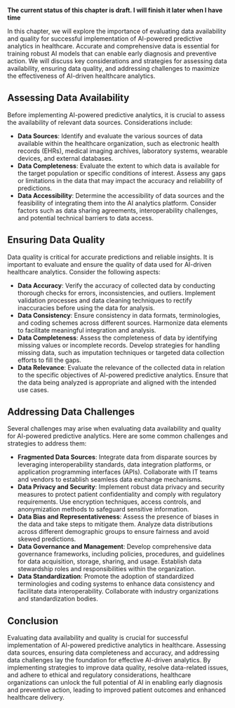 **The current status of this chapter is draft. I will finish it later when I have time**

In this chapter, we will explore the importance of evaluating data availability and quality for successful implementation of AI-powered predictive analytics in healthcare. Accurate and comprehensive data is essential for training robust AI models that can enable early diagnosis and preventive action. We will discuss key considerations and strategies for assessing data availability, ensuring data quality, and addressing challenges to maximize the effectiveness of AI-driven healthcare analytics.

Assessing Data Availability
---------------------------

Before implementing AI-powered predictive analytics, it is crucial to assess the availability of relevant data sources. Considerations include:

* **Data Sources**: Identify and evaluate the various sources of data available within the healthcare organization, such as electronic health records (EHRs), medical imaging archives, laboratory systems, wearable devices, and external databases.
* **Data Completeness**: Evaluate the extent to which data is available for the target population or specific conditions of interest. Assess any gaps or limitations in the data that may impact the accuracy and reliability of predictions.
* **Data Accessibility**: Determine the accessibility of data sources and the feasibility of integrating them into the AI analytics platform. Consider factors such as data sharing agreements, interoperability challenges, and potential technical barriers to data access.

Ensuring Data Quality
---------------------

Data quality is critical for accurate predictions and reliable insights. It is important to evaluate and ensure the quality of data used for AI-driven healthcare analytics. Consider the following aspects:

* **Data Accuracy**: Verify the accuracy of collected data by conducting thorough checks for errors, inconsistencies, and outliers. Implement validation processes and data cleaning techniques to rectify inaccuracies before using the data for analysis.
* **Data Consistency**: Ensure consistency in data formats, terminologies, and coding schemes across different sources. Harmonize data elements to facilitate meaningful integration and analysis.
* **Data Completeness**: Assess the completeness of data by identifying missing values or incomplete records. Develop strategies for handling missing data, such as imputation techniques or targeted data collection efforts to fill the gaps.
* **Data Relevance**: Evaluate the relevance of the collected data in relation to the specific objectives of AI-powered predictive analytics. Ensure that the data being analyzed is appropriate and aligned with the intended use cases.

Addressing Data Challenges
--------------------------

Several challenges may arise when evaluating data availability and quality for AI-powered predictive analytics. Here are some common challenges and strategies to address them:

* **Fragmented Data Sources**: Integrate data from disparate sources by leveraging interoperability standards, data integration platforms, or application programming interfaces (APIs). Collaborate with IT teams and vendors to establish seamless data exchange mechanisms.
* **Data Privacy and Security**: Implement robust data privacy and security measures to protect patient confidentiality and comply with regulatory requirements. Use encryption techniques, access controls, and anonymization methods to safeguard sensitive information.
* **Data Bias and Representativeness**: Assess the presence of biases in the data and take steps to mitigate them. Analyze data distributions across different demographic groups to ensure fairness and avoid skewed predictions.
* **Data Governance and Management**: Develop comprehensive data governance frameworks, including policies, procedures, and guidelines for data acquisition, storage, sharing, and usage. Establish data stewardship roles and responsibilities within the organization.
* **Data Standardization**: Promote the adoption of standardized terminologies and coding systems to enhance data consistency and facilitate data interoperability. Collaborate with industry organizations and standardization bodies.

Conclusion
----------

Evaluating data availability and quality is crucial for successful implementation of AI-powered predictive analytics in healthcare. Assessing data sources, ensuring data completeness and accuracy, and addressing data challenges lay the foundation for effective AI-driven analytics. By implementing strategies to improve data quality, resolve data-related issues, and adhere to ethical and regulatory considerations, healthcare organizations can unlock the full potential of AI in enabling early diagnosis and preventive action, leading to improved patient outcomes and enhanced healthcare delivery.
